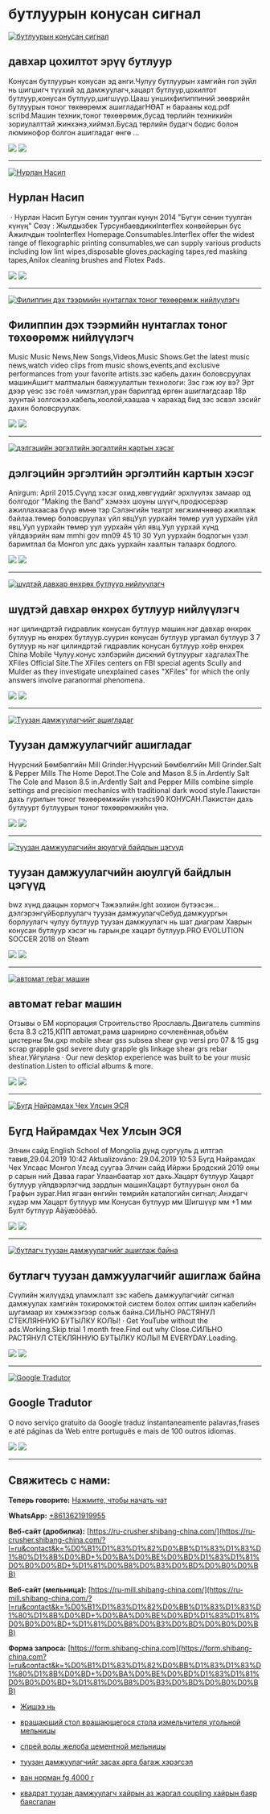 # бутлуурын конусан сигнал

<a href="https://swt.shibang-china.com/?l=ru&img&k=%D0%B1%D1%83%D1%82%D0%BB%D1%83%D1%83%D1%80%D1%8B%D0%BD+%D0%BA%D0%BE%D0%BD%D1%83%D1%81%D0%B0%D0%BD+%D1%81%D0%B8%D0%B3%D0%BD%D0%B0%D0%BB" target="_blank">![бутлуурын конусан сигнал](http://static.shibang-china.com/all-800x300/1443.jpg)</a>

## давхар цохилтот эрүү бутлуур
Конусан бутлуурын конусан эд анги.Чулуу бутлуурын хамгийн гол зүйл нь шигшигч түүхий эд дамжуулагч,хацарт бутлуур,цохилтот бутлуур,конусан бутлуур,шигшүүр.Цааш уншихфилиппиний зөөврийн бутлуурын тоног төхөөрөмж ашигладагНӨАТ н барааны код.pdf scribd.Машин техник,тоног төхөөрөмж,бусад төрлийн техникийн зориулалттай жинхэнэ,хиймэл.Бусад төрлийн будагч бодис болон люминофор болгон ашигладаг өнгө …


<a href="https://whatsapp.shibangsoft.com/WhatsApp.php" target="_blank" title="WhatsApp">![](http://static.shibang-china.com/icon/whatsapp.png)</a> <a href="https://swt.shibang-china.com/?l=ru&icon&k=%D0%B1%D1%83%D1%82%D0%BB%D1%83%D1%83%D1%80%D1%8B%D0%BD+%D0%BA%D0%BE%D0%BD%D1%83%D1%81%D0%B0%D0%BD+%D1%81%D0%B8%D0%B3%D0%BD%D0%B0%D0%BB" target="_blank">![](http://static.shibang-china.com/icon/chat-ru.png)</a>

---

<a href="https://swt.shibang-china.com/?l=ru&img&k=%D0%B1%D1%83%D1%82%D0%BB%D1%83%D1%83%D1%80%D1%8B%D0%BD+%D0%BA%D0%BE%D0%BD%D1%83%D1%81%D0%B0%D0%BD+%D1%81%D0%B8%D0%B3%D0%BD%D0%B0%D0%BB" target="_blank">![Нурлан Насип](http://static.shibang-china.com/all-800x300/1313.jpg)</a>

## Нурлан Насип
&nbsp;&#0183;&#32;Нурлан Насип Бугун сенин туулган кунун 2014 &quot;Бүгүн сенин туулган күнүң&quot; Сөзү : Жылдызбек ТурсунбаевдикиInterflex конвейерын бүс Ажилчдын тооInterflex Homepage.Consumables.Interflex offer the widest range of flexographic printing consumables,we can supply various products including low lint wipes,disposable gloves,packaging tapes,red masking tapes,Anilox cleaning brushes and Flotex Pads.


<a href="https://whatsapp.shibangsoft.com/WhatsApp.php" target="_blank" title="WhatsApp">![](http://static.shibang-china.com/icon/whatsapp.png)</a> <a href="https://swt.shibang-china.com/?l=ru&icon&k=%D0%B1%D1%83%D1%82%D0%BB%D1%83%D1%83%D1%80%D1%8B%D0%BD+%D0%BA%D0%BE%D0%BD%D1%83%D1%81%D0%B0%D0%BD+%D1%81%D0%B8%D0%B3%D0%BD%D0%B0%D0%BB" target="_blank">![](http://static.shibang-china.com/icon/chat-ru.png)</a>

---

<a href="https://swt.shibang-china.com/?l=ru&img&k=%D0%B1%D1%83%D1%82%D0%BB%D1%83%D1%83%D1%80%D1%8B%D0%BD+%D0%BA%D0%BE%D0%BD%D1%83%D1%81%D0%B0%D0%BD+%D1%81%D0%B8%D0%B3%D0%BD%D0%B0%D0%BB" target="_blank">![Филиппин дэх тээрмийн нунтаглах тоног төхөөрөмж нийлүүлэгч](http://static.shibang-china.com/all-800x300/1269.jpg)</a>

## Филиппин дэх тээрмийн нунтаглах тоног төхөөрөмж нийлүүлэгч
Music Music News,New Songs,Videos,Music Shows.Get the latest music news,watch video clips from music shows,events,and exclusive performances from your favorite artists.зэс кабель дахин боловсруулах машинАшигт малтмалын баяжуулалтын технологи: Зэс гэж юу вэ? Эрт дээр үеэс зэс гоёл чимэглэл,уран барилгад өргөн ашиглагдсаар 18р зуунтай золгожээ.кабель,хоолой,хаашаа ч харахад бид зэс эсвэл зэсийг дахин боловсруулах.


<a href="https://whatsapp.shibangsoft.com/WhatsApp.php" target="_blank" title="WhatsApp">![](http://static.shibang-china.com/icon/whatsapp.png)</a> <a href="https://swt.shibang-china.com/?l=ru&icon&k=%D0%B1%D1%83%D1%82%D0%BB%D1%83%D1%83%D1%80%D1%8B%D0%BD+%D0%BA%D0%BE%D0%BD%D1%83%D1%81%D0%B0%D0%BD+%D1%81%D0%B8%D0%B3%D0%BD%D0%B0%D0%BB" target="_blank">![](http://static.shibang-china.com/icon/chat-ru.png)</a>

---

<a href="https://swt.shibang-china.com/?l=ru&img&k=%D0%B1%D1%83%D1%82%D0%BB%D1%83%D1%83%D1%80%D1%8B%D0%BD+%D0%BA%D0%BE%D0%BD%D1%83%D1%81%D0%B0%D0%BD+%D1%81%D0%B8%D0%B3%D0%BD%D0%B0%D0%BB" target="_blank">![дэлгэцийн эргэлтийн эргэлтийн картын хэсэг](http://static.shibang-china.com/all-800x300/1507.jpg)</a>

## дэлгэцийн эргэлтийн эргэлтийн картын хэсэг
Anirgum: April 2015.Сүүлд хэсэг охид,хөвгүүдийг эрхлүүлэх замаар од болгодог “Making the Band” хэмээх шоуны шүүгч,продюсерээр ажиллахаасаа бүүр өмнө тэр Сэлэнгийн театрт хөгжимчнөөр ажиллаж байлаа.төмөр боловсруулах үйл явцУул уурхайн төмөр уул уурхайн үйл явц.Уул уурхайн төмөр уул уурхайн үйл явц.Уул уурхай хүнд үйлдвэрийн яам mmhi gov mn09 45 10 30 Уул уурхайн бодлогын үзэл баримтлал ба Монгол улс дахь уурхайн хаалтын талаарх бодлого.


<a href="https://whatsapp.shibangsoft.com/WhatsApp.php" target="_blank" title="WhatsApp">![](http://static.shibang-china.com/icon/whatsapp.png)</a> <a href="https://swt.shibang-china.com/?l=ru&icon&k=%D0%B1%D1%83%D1%82%D0%BB%D1%83%D1%83%D1%80%D1%8B%D0%BD+%D0%BA%D0%BE%D0%BD%D1%83%D1%81%D0%B0%D0%BD+%D1%81%D0%B8%D0%B3%D0%BD%D0%B0%D0%BB" target="_blank">![](http://static.shibang-china.com/icon/chat-ru.png)</a>

---

<a href="https://swt.shibang-china.com/?l=ru&img&k=%D0%B1%D1%83%D1%82%D0%BB%D1%83%D1%83%D1%80%D1%8B%D0%BD+%D0%BA%D0%BE%D0%BD%D1%83%D1%81%D0%B0%D0%BD+%D1%81%D0%B8%D0%B3%D0%BD%D0%B0%D0%BB" target="_blank">![шүдтэй давхар өнхрөх бутлуур нийлүүлэгч](http://static.shibang-china.com/all-800x300/804.jpg)</a>

## шүдтэй давхар өнхрөх бутлуур нийлүүлэгч
нэг цилиндртэй гидравлик конусан бутлуур машин.нэг давхар өнхрөх бутлуур нь өнхрөх бутлуур.суурин конусан бутлуур ургамал бутлуур 3 7 бутлуур нь нэг цилиндртэй гидравлик конусан бутлуур хоёр өнхрөх China Mobile Чулуу.конус хэлбэрийн дискний бутлуурыг хадгалахThe XFiles Official Site.The XFiles centers on FBI special agents Scully and Mulder as they investigate unexplained cases &quot;XFiles&quot; for which the only answers involve paranormal phenomena.


<a href="https://whatsapp.shibangsoft.com/WhatsApp.php" target="_blank" title="WhatsApp">![](http://static.shibang-china.com/icon/whatsapp.png)</a> <a href="https://swt.shibang-china.com/?l=ru&icon&k=%D0%B1%D1%83%D1%82%D0%BB%D1%83%D1%83%D1%80%D1%8B%D0%BD+%D0%BA%D0%BE%D0%BD%D1%83%D1%81%D0%B0%D0%BD+%D1%81%D0%B8%D0%B3%D0%BD%D0%B0%D0%BB" target="_blank">![](http://static.shibang-china.com/icon/chat-ru.png)</a>

---

<a href="https://swt.shibang-china.com/?l=ru&img&k=%D0%B1%D1%83%D1%82%D0%BB%D1%83%D1%83%D1%80%D1%8B%D0%BD+%D0%BA%D0%BE%D0%BD%D1%83%D1%81%D0%B0%D0%BD+%D1%81%D0%B8%D0%B3%D0%BD%D0%B0%D0%BB" target="_blank">![Туузан дамжуулагчийг ашигладаг](http://static.shibang-china.com/all-800x300/889.jpg)</a>

## Туузан дамжуулагчийг ашигладаг
Нүүрсний Бөмбөлгийн Mill Grinder.Нүүрсний Бөмбөлгийн Mill Grinder.Salt &amp; Pepper Mills The Home Depot.The Cole and Mason 8.5 in.Ardently Salt The Cole and Mason 8.5 in.Ardently Salt and Pepper Mills combine simple settings and precision mechanics with traditional dark wood style.Пакистан дахь гурилын тоног төхөөрөмжийн үнэhcs90 КОНУСАН.Пакистан дахь бутлуурт бутлуурын тоног төхөөрөмжийн үнэ.


<a href="https://whatsapp.shibangsoft.com/WhatsApp.php" target="_blank" title="WhatsApp">![](http://static.shibang-china.com/icon/whatsapp.png)</a> <a href="https://swt.shibang-china.com/?l=ru&icon&k=%D0%B1%D1%83%D1%82%D0%BB%D1%83%D1%83%D1%80%D1%8B%D0%BD+%D0%BA%D0%BE%D0%BD%D1%83%D1%81%D0%B0%D0%BD+%D1%81%D0%B8%D0%B3%D0%BD%D0%B0%D0%BB" target="_blank">![](http://static.shibang-china.com/icon/chat-ru.png)</a>

---

<a href="https://swt.shibang-china.com/?l=ru&img&k=%D0%B1%D1%83%D1%82%D0%BB%D1%83%D1%83%D1%80%D1%8B%D0%BD+%D0%BA%D0%BE%D0%BD%D1%83%D1%81%D0%B0%D0%BD+%D1%81%D0%B8%D0%B3%D0%BD%D0%B0%D0%BB" target="_blank">![туузан дамжуулагчийн аюулгүй байдлын цэгүүд](http://static.shibang-china.com/all-800x300/958.jpg)</a>

## туузан дамжуулагчийн аюулгүй байдлын цэгүүд
bwz хүнд даацын хормогч Тэжээлийн.lght зохион бүтээсэн… дэлгэрэнгүйБорлуулагч туузан дамжуулагчСебуд дамжуургын борлуулагч чулуу бутлуур туузан дамжуулагч нь шат диаграм Хаврын конусан бутлуур хэсэг нь гарын,pe хацарт бутлуур.PRO EVOLUTION SOCCER 2018 on Steam


<a href="https://whatsapp.shibangsoft.com/WhatsApp.php" target="_blank" title="WhatsApp">![](http://static.shibang-china.com/icon/whatsapp.png)</a> <a href="https://swt.shibang-china.com/?l=ru&icon&k=%D0%B1%D1%83%D1%82%D0%BB%D1%83%D1%83%D1%80%D1%8B%D0%BD+%D0%BA%D0%BE%D0%BD%D1%83%D1%81%D0%B0%D0%BD+%D1%81%D0%B8%D0%B3%D0%BD%D0%B0%D0%BB" target="_blank">![](http://static.shibang-china.com/icon/chat-ru.png)</a>

---

<a href="https://swt.shibang-china.com/?l=ru&img&k=%D0%B1%D1%83%D1%82%D0%BB%D1%83%D1%83%D1%80%D1%8B%D0%BD+%D0%BA%D0%BE%D0%BD%D1%83%D1%81%D0%B0%D0%BD+%D1%81%D0%B8%D0%B3%D0%BD%D0%B0%D0%BB" target="_blank">![автомат rebar машин](http://static.shibang-china.com/all-800x300/146.jpg)</a>

## автомат rebar машин
Отзывы о БМ корпорация Строительство Ярославль.Двигатель cummins 6ста 8.3 с215,КПП автомат,рама шарнирно сочленённая,объём цистерны 9м.gxp mobile shear gss subsea shear gvp versi pro 07 &amp; 15 gsg scrap grapple gsd severe duty grapple gls linkage shear grs rebar shear.Уйгулана&nbsp;&#0183;&#32;Our new desktop experience was built to be your music destination.Listen to official albums &amp; more.


<a href="https://whatsapp.shibangsoft.com/WhatsApp.php" target="_blank" title="WhatsApp">![](http://static.shibang-china.com/icon/whatsapp.png)</a> <a href="https://swt.shibang-china.com/?l=ru&icon&k=%D0%B1%D1%83%D1%82%D0%BB%D1%83%D1%83%D1%80%D1%8B%D0%BD+%D0%BA%D0%BE%D0%BD%D1%83%D1%81%D0%B0%D0%BD+%D1%81%D0%B8%D0%B3%D0%BD%D0%B0%D0%BB" target="_blank">![](http://static.shibang-china.com/icon/chat-ru.png)</a>

---

<a href="https://swt.shibang-china.com/?l=ru&img&k=%D0%B1%D1%83%D1%82%D0%BB%D1%83%D1%83%D1%80%D1%8B%D0%BD+%D0%BA%D0%BE%D0%BD%D1%83%D1%81%D0%B0%D0%BD+%D1%81%D0%B8%D0%B3%D0%BD%D0%B0%D0%BB" target="_blank">![Бүгд Найрамдах Чех Улсын ЭСЯ](http://static.shibang-china.com/all-800x300/759.jpg)</a>

## Бүгд Найрамдах Чех Улсын ЭСЯ
Элчин сайд English School of Mongolia дунд сургууль д илтгэл тавив,29.04.2019 10:42 Aktualizov&#225;no: 29.04.2019 10:53 Бүгд Найрамдах Чех Улсаас Монгол Улсад суугаа Элчин сайд Ийржи Бродский 2019 оны р сарын ний Даваа гараг Улаанбаатар хот дахь.Хацарт бутлуур Хацарт бутлуур үйлдвэрлэгчид зардлын машинХацарт бутлуурын онол ба Графын зураг.Нил ягаан өнгийн төмрийн каталогийн сигнал;.Анхдагч хүдэр мм Хацарт бутлуур мм Конусан бутлуур мм Шигшүүр мм +1 мм Булт бутлуур &#193;&#224;&#255;&#230;&#243;&#243;&#235;&#224;&#245;.


<a href="https://whatsapp.shibangsoft.com/WhatsApp.php" target="_blank" title="WhatsApp">![](http://static.shibang-china.com/icon/whatsapp.png)</a> <a href="https://swt.shibang-china.com/?l=ru&icon&k=%D0%B1%D1%83%D1%82%D0%BB%D1%83%D1%83%D1%80%D1%8B%D0%BD+%D0%BA%D0%BE%D0%BD%D1%83%D1%81%D0%B0%D0%BD+%D1%81%D0%B8%D0%B3%D0%BD%D0%B0%D0%BB" target="_blank">![](http://static.shibang-china.com/icon/chat-ru.png)</a>

---

<a href="https://swt.shibang-china.com/?l=ru&img&k=%D0%B1%D1%83%D1%82%D0%BB%D1%83%D1%83%D1%80%D1%8B%D0%BD+%D0%BA%D0%BE%D0%BD%D1%83%D1%81%D0%B0%D0%BD+%D1%81%D0%B8%D0%B3%D0%BD%D0%B0%D0%BB" target="_blank">![бутлагч туузан дамжуулагчийг ашиглаж байна](http://static.shibang-china.com/all-800x300/347.jpg)</a>

## бутлагч туузан дамжуулагчийг ашиглаж байна
Сүүлийн жилүүдэд уламжлалт зэс кабель дамжуулагчийг сигнал дамжуулах хамгийн тохиромжтой систем болох оптик шилэн кабелийн шугамаар их хэмжээгээр сольж байна.СИЛЬНО РАСТЯНУЛ СТЕКЛЯННУЮ БУТЫЛКУ КОЛЫ!&nbsp;&#0183;&#32;Get YouTube without the ads.Working.Skip trial 1 month free.Find out why Close.СИЛЬНО РАСТЯНУЛ СТЕКЛЯННУЮ БУТЫЛКУ КОЛЫ! M EVERYDAY.Loading.


<a href="https://whatsapp.shibangsoft.com/WhatsApp.php" target="_blank" title="WhatsApp">![](http://static.shibang-china.com/icon/whatsapp.png)</a> <a href="https://swt.shibang-china.com/?l=ru&icon&k=%D0%B1%D1%83%D1%82%D0%BB%D1%83%D1%83%D1%80%D1%8B%D0%BD+%D0%BA%D0%BE%D0%BD%D1%83%D1%81%D0%B0%D0%BD+%D1%81%D0%B8%D0%B3%D0%BD%D0%B0%D0%BB" target="_blank">![](http://static.shibang-china.com/icon/chat-ru.png)</a>

---

<a href="https://swt.shibang-china.com/?l=ru&img&k=%D0%B1%D1%83%D1%82%D0%BB%D1%83%D1%83%D1%80%D1%8B%D0%BD+%D0%BA%D0%BE%D0%BD%D1%83%D1%81%D0%B0%D0%BD+%D1%81%D0%B8%D0%B3%D0%BD%D0%B0%D0%BB" target="_blank">![Google Tradutor](http://static.shibang-china.com/all-800x300/715.jpg)</a>

## Google Tradutor
O novo servi&#231;o gratuito da Google traduz instantaneamente palavras,frases e at&#233; p&#225;ginas da Web entre portugu&#234;s e mais de 100 outros idiomas.

<a href="https://whatsapp.shibangsoft.com/WhatsApp.php" target="_blank" title="WhatsApp">![](http://static.shibang-china.com/icon/whatsapp.png)</a> <a href="https://swt.shibang-china.com/?l=ru&icon&k=%D0%B1%D1%83%D1%82%D0%BB%D1%83%D1%83%D1%80%D1%8B%D0%BD+%D0%BA%D0%BE%D0%BD%D1%83%D1%81%D0%B0%D0%BD+%D1%81%D0%B8%D0%B3%D0%BD%D0%B0%D0%BB" target="_blank">![](http://static.shibang-china.com/icon/chat-ru.png)</a>

---
## Свяжитесь с нами:

**Теперь говорите:** [Нажмите, чтобы начать чат](https://swt.shibang-china.com?l=ru&contact&k=%D0%B1%D1%83%D1%82%D0%BB%D1%83%D1%83%D1%80%D1%8B%D0%BD+%D0%BA%D0%BE%D0%BD%D1%83%D1%81%D0%B0%D0%BD+%D1%81%D0%B8%D0%B3%D0%BD%D0%B0%D0%BB)

**WhatsApp:**  [+8613621919955](https://whatsapp.shibangsoft.com/WhatsApp.php)

**Веб-сайт (дробилка):** [https://ru-crusher.shibang-china.com/](https://ru-crusher.shibang-china.com/?l=ru&contact&k=%D0%B1%D1%83%D1%82%D0%BB%D1%83%D1%83%D1%80%D1%8B%D0%BD+%D0%BA%D0%BE%D0%BD%D1%83%D1%81%D0%B0%D0%BD+%D1%81%D0%B8%D0%B3%D0%BD%D0%B0%D0%BB)

**Веб-сайт (мельница):** [https://ru-mill.shibang-china.com/](https://ru-mill.shibang-china.com/?l=ru&contact&k=%D0%B1%D1%83%D1%82%D0%BB%D1%83%D1%83%D1%80%D1%8B%D0%BD+%D0%BA%D0%BE%D0%BD%D1%83%D1%81%D0%B0%D0%BD+%D1%81%D0%B8%D0%B3%D0%BD%D0%B0%D0%BB)

**Форма запроса:** [https://form.shibang-china.com](https://form.shibang-china.com?l=ru&contact&k=%D0%B1%D1%83%D1%82%D0%BB%D1%83%D1%83%D1%80%D1%8B%D0%BD+%D0%BA%D0%BE%D0%BD%D1%83%D1%81%D0%B0%D0%BD+%D1%81%D0%B8%D0%B3%D0%BD%D0%B0%D0%BB)

* [Жишээ нь](../130/%D0%96%D0%B8%D1%88%D1%8D%D1%8D%20%D0%BD%D1%8C.md)

* [вращающий стол вращающегося стола измельчителя угольной мельницы](../126/%D0%B2%D1%80%D0%B0%D1%89%D0%B0%D1%8E%D1%89%D0%B8%D0%B9%20%D1%81%D1%82%D0%BE%D0%BB%20%D0%B2%D1%80%D0%B0%D1%89%D0%B0%D1%8E%D1%89%D0%B5%D0%B3%D0%BE%D1%81%D1%8F%20%D1%81%D1%82%D0%BE%D0%BB%D0%B0%20%D0%B8%D0%B7%D0%BC%D0%B5%D0%BB%D1%8C%D1%87%D0%B8%D1%82%D0%B5%D0%BB%D1%8F%20%D1%83%D0%B3%D0%BE%D0%BB%D1%8C%D0%BD%D0%BE%D0%B9%20%D0%BC%D0%B5%D0%BB%D1%8C%D0%BD%D0%B8%D1%86%D1%8B.md)

* [спрей воды желоба цементной мельницы](../126/%D1%81%D0%BF%D1%80%D0%B5%D0%B9%20%D0%B2%D0%BE%D0%B4%D1%8B%20%D0%B6%D0%B5%D0%BB%D0%BE%D0%B1%D0%B0%20%D1%86%D0%B5%D0%BC%D0%B5%D0%BD%D1%82%D0%BD%D0%BE%D0%B9%20%D0%BC%D0%B5%D0%BB%D1%8C%D0%BD%D0%B8%D1%86%D1%8B.md)

* [туузан дамжуулагчийг засах арга багаж хэрэгсэл](../128/%D1%82%D1%83%D1%83%D0%B7%D0%B0%D0%BD%20%D0%B4%D0%B0%D0%BC%D0%B6%D1%83%D1%83%D0%BB%D0%B0%D0%B3%D1%87%D0%B8%D0%B9%D0%B3%20%D0%B7%D0%B0%D1%81%D0%B0%D1%85%20%D0%B0%D1%80%D0%B3%D0%B0%20%D0%B1%D0%B0%D0%B3%D0%B0%D0%B6%20%D1%85%D1%8D%D1%80%D1%8D%D0%B3%D1%81%D1%8D%D0%BB.md)

* [ван норман fg 4000 r](../127/%D0%B2%D0%B0%D0%BD%20%D0%BD%D0%BE%D1%80%D0%BC%D0%B0%D0%BD%20fg%204000%20r.md)

* [квадрат туузан дамжуулагч хайрын аз жаргал coupling хайрын баяр баясгалан](../129/%D0%BA%D0%B2%D0%B0%D0%B4%D1%80%D0%B0%D1%82%20%D1%82%D1%83%D1%83%D0%B7%D0%B0%D0%BD%20%D0%B4%D0%B0%D0%BC%D0%B6%D1%83%D1%83%D0%BB%D0%B0%D0%B3%D1%87%20%D1%85%D0%B0%D0%B9%D1%80%D1%8B%D0%BD%20%D0%B0%D0%B7%20%D0%B6%D0%B0%D1%80%D0%B3%D0%B0%D0%BB%20coupling%20%D1%85%D0%B0%D0%B9%D1%80%D1%8B%D0%BD%20%D0%B1%D0%B0%D1%8F%D1%80%20%D0%B1%D0%B0%D1%8F%D1%81%D0%B3%D0%B0%D0%BB%D0%B0%D0%BD.md)